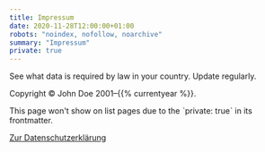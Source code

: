```yaml
---
title: Impressum
date: 2020-11-28T12:00:00+01:00
robots: "noindex, nofollow, noarchive"
summary: "Impressum"
private: true
---
```

See what data is required by law in your country. Update regularly.

Copyright © John Doe 2001–{{% currentyear %}}.

This page won't show on list pages due to the ˋprivate: trueˋ in its frontmatter.

[Zur Datenschutzerklärung](/datenschutz/)
